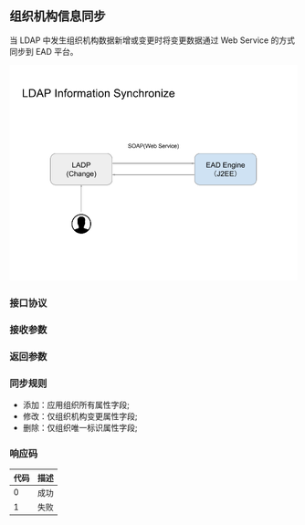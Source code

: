 ## 组织机构信息同步

当 LDAP 中发生组织机构数据新增或变更时将变更数据通过 Web Service 的方式同步到 EAD 平台。

![LDAP 认证](../../images/ldap-sync.png)

### 接口协议

### 接收参数

### 返回参数

### 同步规则

- 添加：应用组织所有属性字段;
- 修改：仅组织机构变更属性字段;
- 删除：仅组织唯一标识属性字段;

### 响应码

代码|描述
--|--
0|成功
1|失败